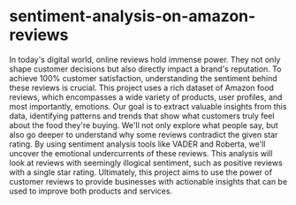 # sentiment-analysis-on-amazon-reviews
In today's digital world, online reviews hold immense power. They not only shape customer decisions but also directly impact a brand's reputation. To achieve 100% customer satisfaction, understanding the sentiment behind these reviews is crucial. This project uses  a rich dataset of Amazon food reviews, which encompasses a wide variety of products, user profiles, and most importantly, emotions. Our goal is to extract valuable insights from this data, identifying patterns and trends that show what customers truly feel about the food they're buying. We'll not only explore what people say, but also go deeper to understand why some reviews contradict the given star rating. By using sentiment analysis tools like VADER and Roberta, we'll uncover the emotional undercurrents of these reviews. This analysis will look at reviews with seemingly illogical sentiment, such as positive reviews with a single star rating. Ultimately, this project aims to use the power of customer reviews to provide businesses with actionable insights that can be used to improve both products and services.
